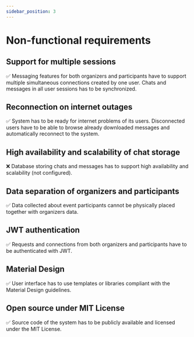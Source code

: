 ```yaml
---
sidebar_position: 3
---
```


# Non-functional requirements

## Support for multiple sessions

✅ Messaging features for both organizers and participants have to support multiple simultaneous connections created by
one user. Chats and messages in all user sessions has to be synchronized.

## Reconnection on internet outages

✅ System has to be ready for internet problems of its users. Disconnected users have to be able to browse already
downloaded messages and automatically reconnect to the system.

## High availability and scalability of chat storage

❌ Database storing chats and messages has to support high availability and scalability (not configured).

## Data separation of organizers and participants

✅ Data collected about event participants cannot be physically placed together with organizers data.

## JWT authentication

✅ Requests and connections from both organizers and participants have to be authenticated with JWT.

## Material Design

✅ User interface has to use templates or libraries compliant with the Material Design guidelines.

## Open source under MIT License

✅ Source code of the system has to be publicly available and licensed under the MIT License.

